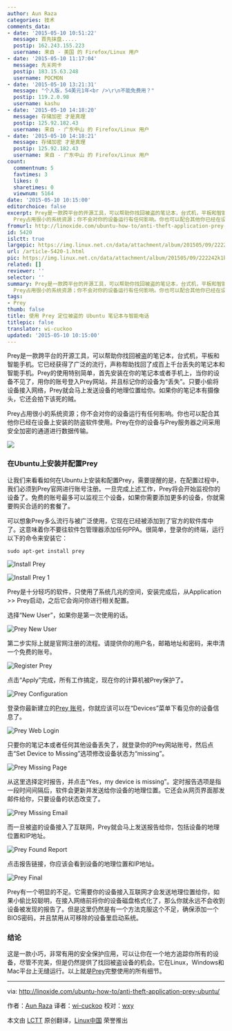 ```yaml
---
author: Aun Raza
categories: 技术
comments_data:
- date: '2015-05-10 10:51:22'
  message: 首先抹盘.....
  postip: 162.243.155.223
  username: 来自 - 美国 的 Firefox/Linux 用户
- date: '2015-05-10 11:17:04'
  message: 先关网卡
  postip: 183.15.63.248
  username: POCMON
- date: '2015-05-10 13:21:31'
  message: "个人版，54美元1年<br />\r\n不能免费用？"
  postip: 119.2.0.98
  username: kashu
- date: '2015-05-10 14:18:20'
  message: 存储加密 才是真理
  postip: 125.92.182.43
  username: 来自 - 广东中山 的 Firefox/Linux 用户
- date: '2015-05-10 14:18:21'
  message: 存储加密 才是真理
  postip: 125.92.182.43
  username: 来自 - 广东中山 的 Firefox/Linux 用户
count:
  commentnum: 5
  favtimes: 3
  likes: 0
  sharetimes: 0
  viewnum: 5164
date: '2015-05-10 10:15:00'
editorchoice: false
excerpt: Prey是一款跨平台的开源工具，可以帮助你找回被盗的笔记本，台式机，平板和智能手机。它已经获得了广泛的流行，声称帮助找回了成百上千台丢失的笔记本和智能手机。Prey的使用特别简单，首先安装在你的笔记本或者手机上，当你的设备不见了，用你的账号登入Prey网站，并且标记你的设备为丢失。只要小偷将设备接入网络，Prey就会马上发送设备的地理位置给你。如果你的笔记本有摄像头，它还会拍下该死的贼。
  Prey占用很小的系统资源；你不会对你的设备运行有任何影响。你也可以配合其他你已经在设备上安装的防盗软件使用。Prey在你的设备与Pre
fromurl: http://linoxide.com/ubuntu-how-to/anti-theft-application-prey-ubuntu/
id: 5420
islctt: true
largepic: https://img.linux.net.cn/data/attachment/album/201505/09/222242k1bqi6shsb7zzaix.jpg
url: /article-5420-1.html
pic: https://img.linux.net.cn/data/attachment/album/201505/09/222242k1bqi6shsb7zzaix.jpg.thumb.jpg
related: []
reviewer: ''
selector: ''
summary: Prey是一款跨平台的开源工具，可以帮助你找回被盗的笔记本，台式机，平板和智能手机。它已经获得了广泛的流行，声称帮助找回了成百上千台丢失的笔记本和智能手机。Prey的使用特别简单，首先安装在你的笔记本或者手机上，当你的设备不见了，用你的账号登入Prey网站，并且标记你的设备为丢失。只要小偷将设备接入网络，Prey就会马上发送设备的地理位置给你。如果你的笔记本有摄像头，它还会拍下该死的贼。
  Prey占用很小的系统资源；你不会对你的设备运行有任何影响。你也可以配合其他你已经在设备上安装的防盗软件使用。Prey在你的设备与Pre
tags:
- Prey
thumb: false
title: 使用 Prey 定位被盗的 Ubuntu 笔记本与智能电话
titlepic: false
translator: wi-cuckoo
updated: '2015-05-10 10:15:00'
---
```


Prey是一款跨平台的开源工具，可以帮助你找回被盗的笔记本，台式机，平板和智能手机。它已经获得了广泛的流行，声称帮助找回了成百上千台丢失的笔记本和智能手机。Prey的使用特别简单，首先安装在你的笔记本或者手机上，当你的设备不见了，用你的账号登入Prey网站，并且标记你的设备为“丢失”。只要小偷将设备接入网络，Prey就会马上发送设备的地理位置给你。如果你的笔记本有摄像头，它还会拍下该死的贼。


Prey占用很小的系统资源；你不会对你的设备运行有任何影响。你也可以配合其他你已经在设备上安装的防盗软件使用。Prey在你的设备与Prey服务器之间采用安全加密的通道进行数据传输。


![](/data/attachment/album/201505/09/222242k1bqi6shsb7zzaix.jpg)


### 在Ubuntu上安装并配置Prey


让我们来看看如何在Ubuntu上安装和配置Prey，需要提醒的是，在配置过程中，我们必须到Prey官网进行账号注册。一旦完成上述工作，Prey将会开始监视你的设备了。免费的账号最多可以监视三个设备，如果你需要添加更多的设备，你就需要购买合适的的套餐了。


可以想象Prey多么流行与被广泛使用，它现在已经被添加到了官方的软件库中了。这意味着你不要往软件包管理器添加任何PPA。很简单，登录你的终端，运行以下的命令来安装它：



```
sudo apt-get install prey

```

![Install Prey](/data/attachment/album/201505/09/222304yng42gnykmn4mpx6.png)


![Install Prey 1](/data/attachment/album/201505/09/222305d1ds61sl444z51dz.png)


Prey是十分轻巧的软件，只使用了系统几兆的空间，安装完成后，从Application >> Prey启动，之后它会询问你进行相关配置。


选择“New User”，如果你是第一次使用的话。


![Prey New User](/data/attachment/album/201505/09/222306i83ackqrxaxbyzkw.png)


第二步实际上就是官网注册的流程。请提供你的用户名，邮箱地址和密码，来申清一个免费的账号。


![Register Prey](/data/attachment/album/201505/09/222306g2a0y0yy9qo7j89o.png)


点击“Apply”完成，所有工作搞定，现在你的计算机被Prey保护了。


![Prey Configuration](/data/attachment/album/201505/09/222307n1181mz1p5pfo3f3.png)


登录你最新建立的[Prey 账号](https://preyproject.com/)，你就应该可以在“Devices”菜单下看见你的设备信息了。


![Prey Web Login](/data/attachment/album/201505/09/222308y05kl9k1cl9k88i4.png)


只要你的笔记本或者任何其他设备丢失了，就登录你的Prey网站账号，然后点击“Set Device to Missing”选项修改设备状态为“missing”。


![Prey Missing Page](/data/attachment/album/201505/09/222309s591i615a9m66d9h.png)


从这里选择定时报告，并点击“Yes，my device is missing”。定时报告选项是指一段时间间隔后，软件会更新并发送给你设备的地理位置。它还会从网页界面那发邮件给你，只要设备的状态改变了。


![Prey Missing Email](/data/attachment/album/201505/09/222309nt7qx4c81q5yb8v6.png)


而一旦被盗的设备接入了互联网，Prey就会马上发送报告给你，包括设备的地理位置和IP地址。


![Prey Found Report](/data/attachment/album/201505/09/222310naohrz3oxhra3r7u.png)


点击报告链接，你应该会看到设备的地理位置和IP地址。


![Prey Final](/data/attachment/album/201505/09/222311lhh3zhyc3jhqulhp.png)


Prey有一个明显的不足。它需要你的设备接入互联网才会发送地理位置给你，如果小偷比较聪明，在接入网络前将你的设备磁盘格式化了，那么你就永远不会收到设备被发现的报告了。但是这里仍然是有一个方法克服这个不足，确保添加一个BIOS密码，并且禁用从可移除的设备里启动系统。


### 结论


这是一款小巧，非常有用的安全保护应用，可以让你在一个地方追踪你所有的设备，尽管不完美，但是仍然提供了找回被盗设备的机会。它在Linux，Windows和Mac平台上无缝运行。以上就是[Prey](https://preyproject.com/plans)完整使用的所有细节。




---


via: <http://linoxide.com/ubuntu-how-to/anti-theft-application-prey-ubuntu/>


作者：[Aun Raza](http://linoxide.com/author/arunrz/) 译者：[wi-cuckoo](https://github.com/wi-cuckoo) 校对：[wxy](https://github.com/wxy)


本文由 [LCTT](https://github.com/LCTT/TranslateProject) 原创翻译，[Linux中国](http://linux.cn/) 荣誉推出